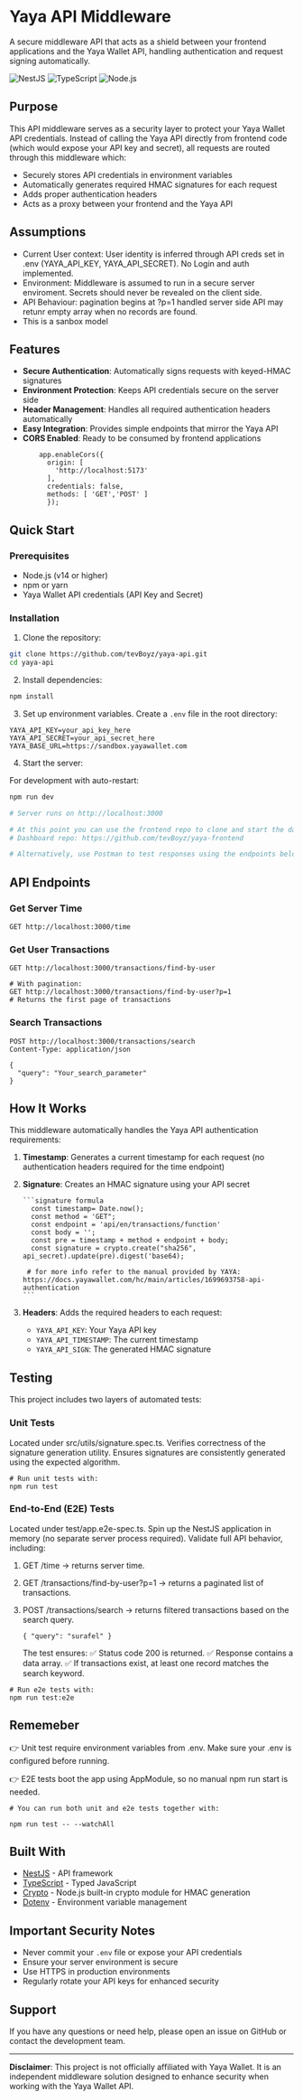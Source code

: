 # Yaya API Middleware

A secure middleware API that acts as a shield between your frontend applications and the Yaya Wallet API, handling authentication and request signing automatically.

![NestJS](https://img.shields.io/badge/NestJS-E0234E?style=for-the-badge&logo=nestjs&logoColor=white)
![TypeScript](https://img.shields.io/badge/TypeScript-3178C6?style=for-the-badge&logo=typescript&logoColor=white)
![Node.js](https://img.shields.io/badge/Node.js-339933?style=for-the-badge&logo=nodedotjs&logoColor=white)

##  Purpose

This API middleware serves as a security layer to protect your Yaya Wallet API credentials. Instead of calling the Yaya API directly from frontend code (which would expose your API key and secret), all requests are routed through this middleware which:

- Securely stores API credentials in environment variables
- Automatically generates required HMAC signatures for each request
- Adds proper authentication headers
- Acts as a proxy between your frontend and the Yaya API

## Assumptions
- Current User context:
    User identity is inferred through API creds set in .env (YAYA_API_KEY, YAYA_API_SECRET). No Login and auth implemented.
- Environment: 
    Middleware is assumed to run in a secure server enviroment. Secrets should never be revealed on the client side.
- API Behaviour: 
    pagination begins at ?p=1 handled server side
    API may retunr empty array when no records are found.
- This is a sanbox model

##  Features

- **Secure Authentication**: Automatically signs requests with keyed-HMAC signatures
- **Environment Protection**: Keeps API credentials secure on the server side
- **Header Management**: Handles all required authentication headers automatically
- **Easy Integration**: Provides simple endpoints that mirror the Yaya API
- **CORS Enabled**: Ready to be consumed by frontend applications
  ```CORS
      app.enableCors({
        origin: [
          'http://localhost:5173'
        ],
        credentials: false,
        methods: [ 'GET','POST' ]
        });
  ```

##  Quick Start

### Prerequisites

- Node.js (v14 or higher)
- npm or yarn
- Yaya Wallet API credentials (API Key and Secret)

### Installation

1. Clone the repository:
```bash
git clone https://github.com/tevBoyz/yaya-api.git
cd yaya-api
```

2. Install dependencies:
```bash
npm install
```

3. Set up environment variables. Create a `.env` file in the root directory:
```env
YAYA_API_KEY=your_api_key_here
YAYA_API_SECRET=your_api_secret_here
YAYA_BASE_URL=https://sandbox.yayawallet.com
```

4. Start the server:

For development with auto-restart:
```bash
npm run dev

# Server runs on http://localhost:3000

# At this point you can use the frontend repo to clone and start the dashboard to view results
# Dashboard repo: https://github.com/tevBoyz/yaya-frontend

# Alternatively, use Postman to test responses using the endpoints below
```

## API Endpoints

### Get Server Time
```http
GET http://localhost:3000/time
```

### Get User Transactions
```http
GET http://localhost:3000/transactions/find-by-user

# With pagination:
GET http://localhost:3000/transactions/find-by-user?p=1
# Returns the first page of transactions
```

### Search Transactions
```http
POST http://localhost:3000/transactions/search
Content-Type: application/json

{
  "query": "Your_search_parameter"
}
```

## How It Works

This middleware automatically handles the Yaya API authentication requirements:

1. **Timestamp**: Generates a current timestamp for each request (no authentication headers required for the time endpoint)
2. **Signature**: Creates an HMAC signature using your API secret
   
       ```signature formula
         const timestamp= Date.now();
         const method = 'GET";
         const endpoint = 'api/en/transactions/function'
         const body = '';
         const pre = timestamp + method + endpoint + body;
         const signature = crypto.create("sha256", api_secret).update(pre).digest('base64);

        # for more info refer to the manual provided by YAYA: https://docs.yayawallet.com/hc/main/articles/1699693758-api-authentication
       ```
3. **Headers**: Adds the required headers to each request:
   - `YAYA_API_KEY`: Your Yaya API key
   - `YAYA_API_TIMESTAMP`: The current timestamp
   - `YAYA_API_SIGN`: The generated HMAC signature

## Testing

This project includes two layers of automated tests:

### Unit Tests 

Located under src/utils/signature.spec.ts.
Verifies correctness of the signature generation utility.
Ensures signatures are consistently generated using the expected algorithm.

```
# Run unit tests with:
npm run test

```

### End-to-End (E2E) Tests

Located under test/app.e2e-spec.ts.
Spin up the NestJS application in memory (no separate server process required).
Validate full API behavior, including:

1. GET /time → returns server time.

2. GET /transactions/find-by-user?p=1 → returns a paginated list of transactions.

3. POST /transactions/search → returns filtered transactions based on the search query.
   ```
   { "query": "surafel" }
   ```
   The test ensures:
    ✅ Status code 200 is returned.
    ✅ Response contains a data array.
    ✅ If transactions exist, at least one record matches the search keyword.

```
# Run e2e tests with:
npm run test:e2e
```

## Rememeber

👉 Unit test require environment variables from .env. Make sure your .env is configured before running.

👉 E2E tests boot the app using AppModule, so no manual npm run start is needed.


```
# You can run both unit and e2e tests together with:

npm run test -- --watchAll
```

##  Built With

- [NestJS](https://nestjs.com/) - API framework
- [TypeScript](https://www.typescriptlang.org/) - Typed JavaScript
- [Crypto](https://nodejs.org/api/crypto.html) - Node.js built-in crypto module for HMAC generation
- [Dotenv](https://github.com/motdotla/dotenv) - Environment variable management

##  Important Security Notes

- Never commit your `.env` file or expose your API credentials
- Ensure your server environment is secure
- Use HTTPS in production environments
- Regularly rotate your API keys for enhanced security

## Support

If you have any questions or need help, please open an issue on GitHub or contact the development team.

---

**Disclaimer**: This project is not officially affiliated with Yaya Wallet. It is an independent middleware solution designed to enhance security when working with the Yaya Wallet API.
